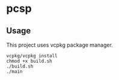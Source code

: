 # pcsp

## Usage 

This project uses vcpkg package manager.

```
vcpkg/vcpkg install 
chmod +x build.sh
./build.sh
./main
```
